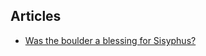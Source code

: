 ## Articles

* [Was the boulder a blessing for Sisyphus?](/2025-04-09-adhd-and-the-sisyphus-boulder)
